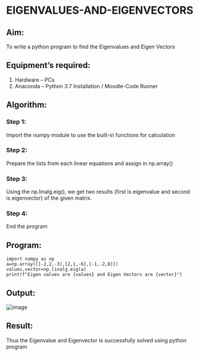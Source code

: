 # EIGENVALUES-AND-EIGENVECTORS
## Aim:
To write a python program to find the Eigenvalues and Eigen Vectors
## Equipment’s required:
1. 	Hardware – PCs
2. 	Anaconda – Python 3.7 Installation / Moodle-Code Runner
## Algorithm:
### Step 1: 
Import the numpy module to use the built-in functions for calculation
### Step 2: 
Prepare the lists from each linear equations and assign in np.array()
### Step 3:
Using the np.linalg.eig(),  we get two results (first is eigenvalue and second is eigenvector) of the given matrix.
### Step 4: 
End the program
## Program:
    import numpy as np
    a=np.array([[-2,2,-3],[2,1,-6],[-1,-2,0]])
    values,vector=np.linalg.eig(a)
    print(f"Eigen values are {values} and Eigen Vectors are {vector}")

## Output:
![image](https://github.com/user-attachments/assets/dc2bf38d-2465-4078-aa8f-1aa6c16f101d)
## Result:
Thus the Eigenvalue and Eigenvector is successfully solved using python program
